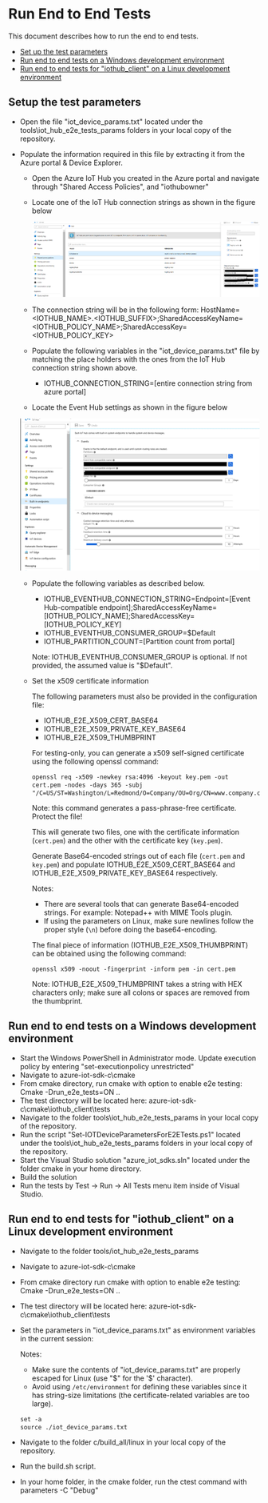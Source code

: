 # Run End to End Tests

This document describes how to run the end to end tests.

- [Set up the test parameters](#testparams)
- [Run end to end tests on a Windows development environment](#windows_client)
- [Run end to end tests for "iothub_client" on a Linux development environment](#linux_client)

<a name="testparams"></a>
## Setup the test parameters

- Open the file "iot_device_params.txt" located under the tools\iot_hub_e2e_tests_params folders in your local copy of the repository.
- Populate the information required in this file by extracting it from the Azure portal & Device Explorer.
    - Open the Azure IoT Hub you created in the Azure portal and navigate through "Shared Access Policies", and "iothubowner"
    
    - Locate one of the IoT Hub connection strings as shown in the figure below
    
        ![](media/azure_portal/azure-portal-iothub-constring.png)

    - The connection string will be in the following form: HostName=<IOTHUB_NAME>.<IOTHUB_SUFFIX>;SharedAccessKeyName=<IOTHUB_POLICY_NAME>;SharedAccessKey=<IOTHUB_POLICY_KEY>
    - Populate the following variables in the "iot_device_params.txt"  file by matching the place holders with the ones from the IoT Hub connection string shown above.
      
      - IOTHUB_CONNECTION_STRING=[entire connection string from azure portal]
     
    - Locate the Event Hub settings as shown in the figure below

    ![](media/azure_portal/azure-portal-eventhub-constring.png)

    - Populate the following variables as described below.

      - IOTHUB_EVENTHUB_CONNECTION_STRING=Endpoint=[Event Hub-compatible endpoint];SharedAccessKeyName=[IOTHUB_POLICY_NAME];SharedAccessKey=[IOTHUB_POLICY_KEY]
      - IOTHUB_EVENTHUB_CONSUMER_GROUP=$Default
      - IOTHUB_PARTITION_COUNT=[Partition count from portal]
	  
	  Note: IOTHUB_EVENTHUB_CONSUMER_GROUP is optional. If not provided, the assumed value is "$Default".

    - Set the x509 certificate information

        The following parameters must also be provided in the configuration file:

        - IOTHUB_E2E_X509_CERT_BASE64
        - IOTHUB_E2E_X509_PRIVATE_KEY_BASE64
        - IOTHUB_E2E_X509_THUMBPRINT

        For testing-only, you can generate a x509 self-signed certificate using the following openssl command:

        ```Shell
        openssl req -x509 -newkey rsa:4096 -keyout key.pem -out cert.pem -nodes -days 365 -subj "/C=US/ST=Washington/L=Redmond/O=Company/OU=Org/CN=www.company.com"
        ```

        Note: this command generates a pass-phrase-free certificate. Protect the file!

        This will generate two files, one with the certificate information (`cert.pem`) and the other with the certificate key (`key.pem`).

        Generate Base64-encoded strings out of each file (`cert.pem` and `key.pem`) and populate IOTHUB_E2E_X509_CERT_BASE64 and IOTHUB_E2E_X509_PRIVATE_KEY_BASE64 respectively.

        Notes: 
        - There are several tools that can generate Base64-encoded strings. For example: Notepad++ with MIME Tools plugin.
        - If using the parameters on Linux, make sure newlines follow the proper style (`\n`) before doing the base64-encoding. 

        The final piece of information (IOTHUB_E2E_X509_THUMBPRINT) can be obtained using the following command:

        ```Shell
        openssl x509 -noout -fingerprint -inform pem -in cert.pem
        ```

        Note: IOTHUB_E2E_X509_THUMBPRINT takes a string with HEX characters only; make sure all colons or spaces are removed from the thumbprint. 


<a name="windows_client"></a>
## Run end to end tests on a Windows development environment

- Start the Windows PowerShell in Administrator mode. Update execution policy by entering "set-executionpolicy unrestricted"
- Navigate to azure-iot-sdk-c\cmake  
- From cmake directory, run cmake with option to enable e2e testing: Cmake -Drun_e2e_tests=ON ..
- The test directory will be located here: azure-iot-sdk-c\cmake\iothub_client\tests
- Navigate to the folder tools\iot_hub_e2e_tests_params in your local copy of the repository.
- Run the script "Set-IOTDeviceParametersForE2ETests.ps1" located under the tools\iot_hub_e2e_tests_params folders in your local copy of the repository.
- Start the Visual Studio solution "azure_iot_sdks.sln" located under the folder cmake in your home directory. 
- Build the solution
- Run the tests by Test -> Run -> All Tests menu item inside of Visual Studio.

<a name="linux_client"></a>
## Run end to end tests for "iothub_client" on a Linux development environment

- Navigate to the folder tools/iot_hub_e2e_tests_params
- Navigate to azure-iot-sdk-c\cmake
- From cmake directory run cmake with option to enable e2e testing: Cmake -Drun_e2e_tests=ON ..
- The test directory will be located here: azure-iot-sdk-c\cmake\iothub_client\tests
- Set the parameters in "iot_device_params.txt" as environment variables in the current session:
  
  Notes:
  - Make sure the contents of "iot_device_params.txt" are properly escaped for Linux (use "\$" for the '$' character).
  - Avoid using `/etc/environment` for defining these variables since it has string-size limitations (the certificate-related variables are too large).
  
  ```Shell
  set -a
  source ./iot_device_params.txt
  ```
- Navigate to the folder c/build_all/linux in your local copy of the repository.
- Run the build.sh script.
- In your home folder, in the cmake folder, run the ctest command with parameters -C "Debug"
